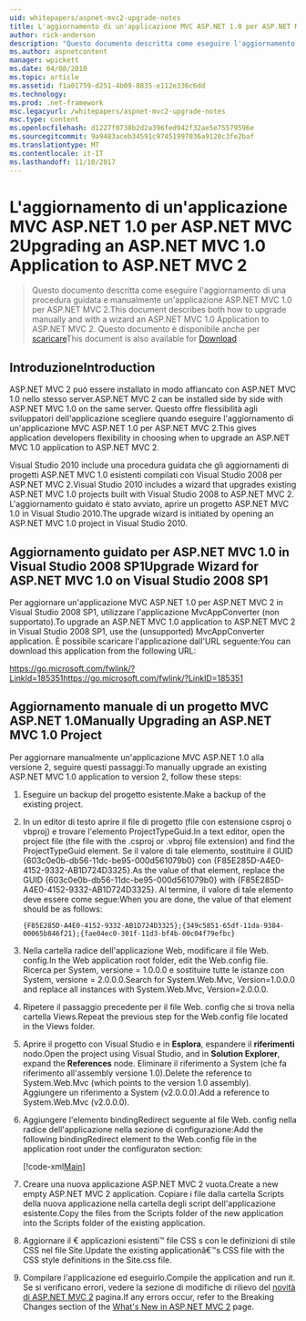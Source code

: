 ```yaml
---
uid: whitepapers/aspnet-mvc2-upgrade-notes
title: L'aggiornamento di un'applicazione MVC ASP.NET 1.0 per ASP.NET MVC 2 | Documenti Microsoft
author: rick-anderson
description: "Questo documento descritta come eseguire l'aggiornamento di una procedura guidata e manualmente un'applicazione ASP.NET MVC 1.0 per ASP.NET MVC 2. Questo documento è disponibile anche per d..."
ms.author: aspnetcontent
manager: wpickett
ms.date: 04/08/2010
ms.topic: article
ms.assetid: f1a01759-d251-4b09-8835-e112e336c6dd
ms.technology: 
ms.prod: .net-framework
msc.legacyurl: /whitepapers/aspnet-mvc2-upgrade-notes
msc.type: content
ms.openlocfilehash: d1227f0738b2d2a396fed942f32ae5e75579596e
ms.sourcegitcommit: 9a9483aceb34591c97451997036a9120c3fe2baf
ms.translationtype: MT
ms.contentlocale: it-IT
ms.lasthandoff: 11/10/2017
---
```

<a name="upgrading-an-aspnet-mvc-10-application-to-aspnet-mvc-2"></a><span data-ttu-id="d45e5-104">L'aggiornamento di un'applicazione MVC ASP.NET 1.0 per ASP.NET MVC 2</span><span class="sxs-lookup"><span data-stu-id="d45e5-104">Upgrading an ASP.NET MVC 1.0 Application to ASP.NET MVC 2</span></span>
====================
> <span data-ttu-id="d45e5-105">Questo documento descritta come eseguire l'aggiornamento di una procedura guidata e manualmente un'applicazione ASP.NET MVC 1.0 per ASP.NET MVC 2.</span><span class="sxs-lookup"><span data-stu-id="d45e5-105">This document describes both how to upgrade manually and with a wizard an ASP.NET MVC 1.0 Application to ASP.NET MVC 2.</span></span> <span data-ttu-id="d45e5-106">Questo documento è disponibile anche per [scaricare](https://download.microsoft.com/download/F/1/6/F16F9AF9-8EF4-4845-BC97-639791D5699C/MVC2-Upgrade-Notes.pdf)</span><span class="sxs-lookup"><span data-stu-id="d45e5-106">This document is also available for [Download](https://download.microsoft.com/download/F/1/6/F16F9AF9-8EF4-4845-BC97-639791D5699C/MVC2-Upgrade-Notes.pdf)</span></span>


## <a name="introduction"></a><span data-ttu-id="d45e5-107">Introduzione</span><span class="sxs-lookup"><span data-stu-id="d45e5-107">Introduction</span></span>

<span data-ttu-id="d45e5-108">ASP.NET MVC 2 può essere installato in modo affiancato con ASP.NET MVC 1.0 nello stesso server.</span><span class="sxs-lookup"><span data-stu-id="d45e5-108">ASP.NET MVC 2 can be installed side by side with ASP.NET MVC 1.0 on the same server.</span></span> <span data-ttu-id="d45e5-109">Questo offre flessibilità agli sviluppatori dell'applicazione scegliere quando eseguire l'aggiornamento di un'applicazione MVC ASP.NET 1.0 per ASP.NET MVC 2.</span><span class="sxs-lookup"><span data-stu-id="d45e5-109">This gives application developers flexibility in choosing when to upgrade an ASP.NET MVC 1.0 application to ASP.NET MVC 2.</span></span>

<span data-ttu-id="d45e5-110">Visual Studio 2010 include una procedura guidata che gli aggiornamenti di progetti ASP.NET MVC 1.0 esistenti compilati con Visual Studio 2008 per ASP.NET MVC 2.</span><span class="sxs-lookup"><span data-stu-id="d45e5-110">Visual Studio 2010 includes a wizard that upgrades existing ASP.NET MVC 1.0 projects built with Visual Studio 2008 to ASP.NET MVC 2.</span></span> <span data-ttu-id="d45e5-111">L'aggiornamento guidato è stato avviato, aprire un progetto ASP.NET MVC 1.0 in Visual Studio 2010.</span><span class="sxs-lookup"><span data-stu-id="d45e5-111">The upgrade wizard is initiated by opening an ASP.NET MVC 1.0 project in Visual Studio 2010.</span></span>

## <a name="upgrade-wizard-for-aspnet-mvc-10-on-visual-studio-2008-sp1"></a><span data-ttu-id="d45e5-112">Aggiornamento guidato per ASP.NET MVC 1.0 in Visual Studio 2008 SP1</span><span class="sxs-lookup"><span data-stu-id="d45e5-112">Upgrade Wizard for ASP.NET MVC 1.0 on Visual Studio 2008 SP1</span></span>

<span data-ttu-id="d45e5-113">Per aggiornare un'applicazione MVC ASP.NET 1.0 per ASP.NET MVC 2 in Visual Studio 2008 SP1, utilizzare l'applicazione MvcAppConverter (non supportato).</span><span class="sxs-lookup"><span data-stu-id="d45e5-113">To upgrade an ASP.NET MVC 1.0 application to ASP.NET MVC 2 in Visual Studio 2008 SP1, use the (unsupported) MvcAppConverter application.</span></span> <span data-ttu-id="d45e5-114">È possibile scaricare l'applicazione dall'URL seguente:</span><span class="sxs-lookup"><span data-stu-id="d45e5-114">You can download this application from the following URL:</span></span>

[<span data-ttu-id="d45e5-115">https://go.microsoft.com/fwlink/?LinkId=185351</span><span class="sxs-lookup"><span data-stu-id="d45e5-115">https://go.microsoft.com/fwlink/?LinkID=185351</span></span>](https://go.microsoft.com/fwlink/?LinkID=185351)

## <a name="manually-upgrading-an-aspnet-mvc-10-project"></a><span data-ttu-id="d45e5-116">Aggiornamento manuale di un progetto MVC ASP.NET 1.0</span><span class="sxs-lookup"><span data-stu-id="d45e5-116">Manually Upgrading an ASP.NET MVC 1.0 Project</span></span>

<span data-ttu-id="d45e5-117">Per aggiornare manualmente un'applicazione MVC ASP.NET 1.0 alla versione 2, seguire questi passaggi:</span><span class="sxs-lookup"><span data-stu-id="d45e5-117">To manually upgrade an existing ASP.NET MVC 1.0 application to version 2, follow these steps:</span></span>

1. <span data-ttu-id="d45e5-118">Eseguire un backup del progetto esistente.</span><span class="sxs-lookup"><span data-stu-id="d45e5-118">Make a backup of the existing project.</span></span>
2. <span data-ttu-id="d45e5-119">In un editor di testo aprire il file di progetto (file con estensione csproj o vbproj) e trovare l'elemento ProjectTypeGuid.</span><span class="sxs-lookup"><span data-stu-id="d45e5-119">In a text editor, open the project file (the file with the .csproj or .vbproj file extension) and find the ProjectTypeGuid element.</span></span> <span data-ttu-id="d45e5-120">Se il valore di tale elemento, sostituire il GUID {603c0e0b-db56-11dc-be95-000d561079b0} con {F85E285D-A4E0-4152-9332-AB1D724D3325}.</span><span class="sxs-lookup"><span data-stu-id="d45e5-120">As the value of that element, replace the GUID {603c0e0b-db56-11dc-be95-000d561079b0} with {F85E285D-A4E0-4152-9332-AB1D724D3325}.</span></span> <span data-ttu-id="d45e5-121">Al termine, il valore di tale elemento deve essere come segue:</span><span class="sxs-lookup"><span data-stu-id="d45e5-121">When you are done, the value of that element should be as follows:</span></span> 

    `{F85E285D-A4E0-4152-9332-AB1D724D3325};{349c5851-65df-11da-9384-00065b846f21};{fae04ec0-301f-11d3-bf4b-00c04f79efbc}`
3. <span data-ttu-id="d45e5-122">Nella cartella radice dell'applicazione Web, modificare il file Web. config.</span><span class="sxs-lookup"><span data-stu-id="d45e5-122">In the Web application root folder, edit the Web.config file.</span></span> <span data-ttu-id="d45e5-123">Ricerca per System, versione = 1.0.0.0 e sostituire tutte le istanze con System, versione = 2.0.0.0.</span><span class="sxs-lookup"><span data-stu-id="d45e5-123">Search for System.Web.Mvc, Version=1.0.0.0 and replace all instances with System.Web.Mvc, Version=2.0.0.0.</span></span>
4. <span data-ttu-id="d45e5-124">Ripetere il passaggio precedente per il file Web. config che si trova nella cartella Views.</span><span class="sxs-lookup"><span data-stu-id="d45e5-124">Repeat the previous step for the Web.config file located in the Views folder.</span></span>
5. <span data-ttu-id="d45e5-125">Aprire il progetto con Visual Studio e in **Esplora**, espandere il **riferimenti** nodo.</span><span class="sxs-lookup"><span data-stu-id="d45e5-125">Open the project using Visual Studio, and in **Solution Explorer**, expand the **References** node.</span></span> <span data-ttu-id="d45e5-126">Eliminare il riferimento a System (che fa riferimento all'assembly versione 1.0).</span><span class="sxs-lookup"><span data-stu-id="d45e5-126">Delete the reference to System.Web.Mvc (which points to the version 1.0 assembly).</span></span> <span data-ttu-id="d45e5-127">Aggiungere un riferimento a System (v2.0.0.0).</span><span class="sxs-lookup"><span data-stu-id="d45e5-127">Add a reference to System.Web.Mvc (v2.0.0.0).</span></span>
6. <span data-ttu-id="d45e5-128">Aggiungere l'elemento bindingRedirect seguente al file Web. config nella radice dell'applicazione nella sezione di configurazione:</span><span class="sxs-lookup"><span data-stu-id="d45e5-128">Add the following bindingRedirect element to the Web.config file in the application root under the configuraton section:</span></span>   

    [!code-xml[Main](aspnet-mvc2-upgrade-notes/samples/sample1.xml)]
7. <span data-ttu-id="d45e5-129">Creare una nuova applicazione ASP.NET MVC 2 vuota.</span><span class="sxs-lookup"><span data-stu-id="d45e5-129">Create a new empty ASP.NET MVC 2 application.</span></span> <span data-ttu-id="d45e5-130">Copiare i file dalla cartella Scripts della nuova applicazione nella cartella degli script dell'applicazione esistente.</span><span class="sxs-lookup"><span data-stu-id="d45e5-130">Copy the files from the Scripts folder of the new application into the Scripts folder of the existing application.</span></span>
8. <span data-ttu-id="d45e5-131">Aggiornare il € applicazioni esistenti™ file CSS s con le definizioni di stile CSS nel file Site.</span><span class="sxs-lookup"><span data-stu-id="d45e5-131">Update the existing applicationâ€™s CSS file with the CSS style definitions in the Site.css file.</span></span>
9. <span data-ttu-id="d45e5-132">Compilare l'applicazione ed eseguirlo.</span><span class="sxs-lookup"><span data-stu-id="d45e5-132">Compile the application and run it.</span></span> <span data-ttu-id="d45e5-133">Se si verificano errori, vedere la sezione di modifiche di rilievo del [novità di ASP.NET MVC 2](https://go.microsoft.com/fwlink/?LinkID=185038) pagina.</span><span class="sxs-lookup"><span data-stu-id="d45e5-133">If any errors occur, refer to the Breaking Changes section of the [What's New in ASP.NET MVC 2](https://go.microsoft.com/fwlink/?LinkID=185038) page.</span></span>

